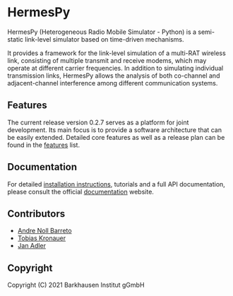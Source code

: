 # HermesPy
HermesPy (Heterogeneous Radio Mobile Simulator - Python) is a semi-static link-level simulator based on time-driven mechanisms.

It provides a framework for the link-level simulation of a multi-RAT wireless link, consisting of
multiple transmit and receive modems, which may operate at different carrier frequencies. 
In addition to simulating individual transmission links, HermesPy allows the analysis of both co-channel and
adjacent-channel interference among different communication systems.

## Features

The current release version 0.2.7 serves as a platform for joint development.
Its main focus is to provide a software architecture that can be easily extended.
Detailed core features as well as a release plan can be found in the
[features](https://barkhausen-institut.github.io/hermespy/features.html) list.

## Documentation

For detailed [installation instructions](https://barkhausen-institut.github.io/hermespy/installation.html),
tutorials and a full API documentation, please consult the official
[documentation](https://barkhausen-institut.github.io/hermespy/index.html) website.

## Contributors

* [Andre Noll Barreto](https://gitlab.com/anollba)
* [Tobias Kronauer](https://github.com/tokr-bit)
* [Jan Adler](https://github.com/adlerjan)

## Copyright
Copyright (C) 2021 Barkhausen Institut gGmbH
